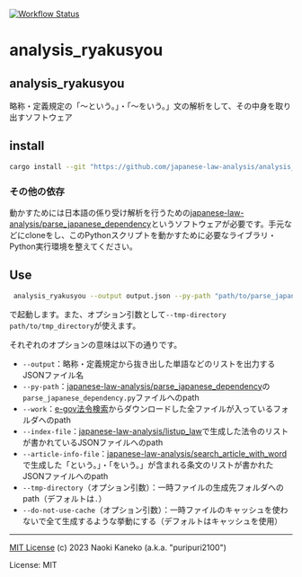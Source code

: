 [![Workflow Status](https://github.com/japanese-law-analysis/analysis_ryakusyou/workflows/Rust%20CI/badge.svg)](https://github.com/japanese-law-analysis/analysis_ryakusyou/actions?query=workflow%3A%22Rust%2BCI%22)

# analysis_ryakusyou

## analysis_ryakusyou

略称・定義規定の「～という。」・「～をいう。」文の解析をして、その中身を取り出すソフトウェア

## install

```sh
cargo install --git "https://github.com/japanese-law-analysis/analysis_ryakusyou.git"
```

### その他の依存

動かすためには日本語の係り受け解析を行うための[japanese-law-analysis/parse_japanese_dependency](https://github.com/japanese-law-analysis/parse_japanese_dependency)というソフトウェアが必要です。手元などにcloneをし、このPythonスクリプトを動かすために必要なライブラリ・Python実行環境を整えてください。

## Use

```sh
 analysis_ryakusyou --output output.json --py-path "path/to/parse_japanese_dependency.py" --work "path/to/law_xml_directory" --index-file "path/to/law_list.json" --article-info-file "path/to/words_law_info.json"
```

で起動します。また、オプション引数として`--tmp-directory path/to/tmp_directory`が使えます。

それぞれのオプションの意味は以下の通りです。

- `--output`：略称・定義規定から抜き出した単語などのリストを出力するJSONファイル名
- `--py-path`：[japanese-law-analysis/parse_japanese_dependency](https://github.com/japanese-law-analysis/parse_japanese_dependency)の`parse_japanese_dependency.py`ファイルへのpath
- `--work`：[e-gov法令検索](https://elaws.e-gov.go.jp/)からダウンロードした全ファイルが入っているフォルダへのpath
- `--index-file`：[japanese-law-analysis/listup_law](https://github.com/japanese-law-analysis/listup_law)で生成した法令のリストが書かれているJSONファイルへのpath
- `--article-info-file`：[japanese-law-analysis/search_article_with_word](https://github.com/japanese-law-analysis/search_article_with_word)で生成した「という。」・「をいう。」が含まれる条文のリストが書かれたJSONファイルへのpath
- `--tmp-directory`（オプション引数）：一時ファイルの生成先フォルダへのpath（デフォルトは`.`）
- `--do-not-use-cache`（オプション引数）：一時ファイルのキャッシュを使わないで全て生成するような挙動にする（デフォルトはキャッシュを使用）

---
[MIT License](https://github.com/japanese-law-analysis/analysis_ryakusyou/blob/master/LICENSE)
(c) 2023 Naoki Kaneko (a.k.a. "puripuri2100")


License: MIT
